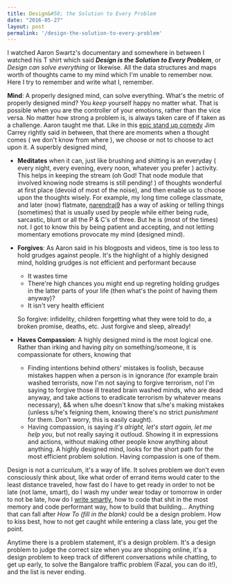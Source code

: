 ```yaml
---
title: Design&#58; the Solution to Every Problem
date: "2016-05-27"
layout: post
permalink: '/design-the-solution-to-every-problem'
---
```


I watched Aaron Swartz's documentary and somewhere in between I watched his T shirt which said **_Design is the Solution to Every Problem_**, or *Design can solve everything* or likewise. All the data structures and maps worth of thoughts came to my mind which I'm unable to remember now. Here I try to remember and write what I, remember.

**Mind**: A properly designed mind, can solve everything. What's the metric of properly designed mind? You *keep* yourself happy no matter what. That is possible when you are the controller of your emotions, rather than the vice versa. No matter how strong a problem is, is always taken care of if taken as a challenge. Aaron taught me that. Like in this [epic stand up comedy](https://www.youtube.com/watch?v=KQHsVPD5Ans) Jim Carrey rightly said in between, that there are moments when a thought comes ( we don't know from where ), we choose or not to choose to act upon it. A superbly designed mind,

* **Meditates** when it can, just like brushing and shitting is an everyday ( every night, every evening, every noon, whatever you prefer ) activity. This helps in keeping the stream (oh God! That node module that involved knowing node streams is still pending! ) of thoughts wonderful at first place (devoid of most of the noise), and then enable us to choose upon the thoughts wisely. For example, my long time college classmate, and later (now) flatmate, [narendraj9](http://vicarie.in/) has a way of asking or telling things (sometimes) that is usually used by people while either being rude, sarcastic, blunt or all the P & C's of three. But he is (most of the times) not. I got to know this by being patient and accepting, and not letting momentary emotions provocate my mind (designed mind).

* **Forgives**: As Aaron said in his blogposts and videos, time is too less to hold grudges against people. It's the highlight of a highly designed mind, holding grudges is not efficient and performant because
  * It wastes time
  * There're high chances you might end up regreting holding grudges in the latter parts of your life (then what's the point of having them anyway)?
  * It isn't very health efficient

  So forgive: infidelity, children forgetting what they were told to do, a broken promise, deaths, etc. Just forgive and sleep, already!

* **Haves Compassion**: A highly designed mind is the most logical one. Rather than irking and having pity on something/someone, it is compassionate for others, knowing that
  * Finding intentions behind others' mistakes is foolish, because mistakes happen when a person is in ignorance (for example brain washed terrorists, now I'm not saying to forgive terrorism, no! I'm saying to forgive those ill treated brain washed minds, who are dead anyway, and take actions to eradicate terrorism by whatever means necessary), && when s/he doesn't know that s/he's making mistakes (unless s/he's feigning them, knowing there's no strict *punishment* for them. Don't worry, this is easily caught).
  * Having compassion, is saying *it's alright, let's start again, let me help you*, but not really saying it outloud. Showing it in expressions and actions, without making other people know anything about anything. A highly designed mind, looks for the short path for the most efficient problem solution. Having compassion is one of them.

Design is not a curriculum, it's a way of life. It solves problem we don't even consciously think about, like what order of errand items would cater to the least distance traveled, how fast do I have to get ready in order to not be late (not lame, smart), do I wash my under wear today or tomorrow in order to not be late, how do I [write smartly](http://stevenpinker.com/publications/sense-style-thinking-persons-guide-writing-21st-century), how to code that shit in the most memory and code performant way, how to build that building... Anything that can fall after _How To (fill in the blank)_ could be a design problem. How to kiss best, how to not get caught while entering a class late, you get the point.

Anytime there is a problem statement, it's a design problem. It's a design problem to judge the correct size when you are shopping online, it's a design problem to keep track of different conversations while chatting, to get up early, to solve the Bangalore traffic problem (Fazal, you can do it!), and the list is never ending. 
